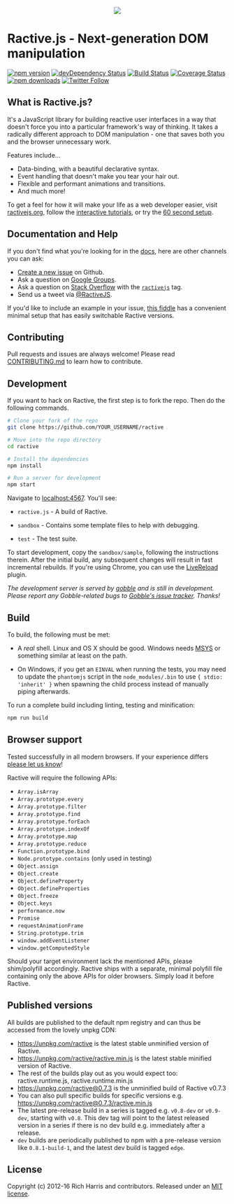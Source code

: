 <p align="center"><img src ="https://avatars1.githubusercontent.com/u/4751469?v=3&s=100"></p>

# Ractive.js - Next-generation DOM manipulation
[![npm version](https://img.shields.io/npm/v/ractive.svg?style=flat-square)](https://www.npmjs.com/package/ractive) [![devDependency Status](https://img.shields.io/david/dev/ractivejs/ractive.svg?style=flat-square)](https://david-dm.org/RactiveJS/Ractive#info=devDependencies) [![Build Status](https://img.shields.io/travis/ractivejs/ractive/dev.svg?style=flat-square)](https://travis-ci.org/ractivejs/ractive) [![Coverage Status](https://img.shields.io/coveralls/ractivejs/ractive/dev.svg?style=flat-square)](https://coveralls.io/github/ractivejs/ractive?branch=dev) [![npm downloads](https://img.shields.io/npm/dm/ractive.svg?style=flat-square)](https://www.npmjs.com/package/ractive) [![Twitter Follow](https://img.shields.io/twitter/follow/ractivejs.svg?style=flat-square)](https://twitter.com/ractivejs)
 

## What is Ractive.js?

It's a JavaScript library for building reactive user interfaces in a way that doesn't force you into a particular framework's way of thinking. It takes a radically different approach to DOM manipulation - one that saves both you and the browser unnecessary work.

Features include...

- Data-binding, with a beautiful declarative syntax.
- Event handling that doesn't make you tear your hair out.
- Flexible and performant animations and transitions.
- And much more!

To get a feel for how it will make your life as a web developer easier, visit [ractivejs.org](http://ractivejs.org), follow the [interactive tutorials](http://learn.ractivejs.org), or try the [60 second setup](http://ractivejs.org/60-second-setup).


## Documentation and Help

If you don't find what you're looking for in the [docs](http://docs.ractivejs.org), here are other channels you can ask:

- [Create a new issue](https://github.com/ractivejs/ractive/issues/new) on Github.
- Ask a question on [Google Groups](https://groups.google.com/forum/#!forum/ractive-js).
- Ask a question on [Stack Overflow](https://stackoverflow.com/questions/ask) with the [`ractivejs`](http://stackoverflow.com/questions/tagged/ractivejs) tag.
- Send us a tweet via [@RactiveJS](http://twitter.com/RactiveJS).

If you'd like to include an example in your issue, [this fiddle](https://jsfiddle.net/evschris/swkz9n7n/) has a convenient minimal setup that has easily switchable Ractive versions.


## Contributing

Pull requests and issues are always welcome! Please read [CONTRIBUTING.md](.github/CONTRIBUTING.md) to learn how to contribute.


## Development

If you want to hack on Ractive, the first step is to fork the repo. Then do the following commands.

```bash
# Clone your fork of the repo
git clone https://github.com/YOUR_USERNAME/ractive

# Move into the repo directory
cd ractive

# Install the dependencies
npm install

# Run a server for development
npm start
```

Navigate to [localhost:4567](http://localhost:4567). You'll see:

- `ractive.js` - A build of Ractive.

- `sandbox` - Contains some template files to help with debugging.

- `test` - The test suite.

To start development, copy the `sandbox/sample`, following the instructions therein. After the initial build, any subsequent changes will result in fast incremental rebuilds. If you're using Chrome, you can use the [LiveReload](https://chrome.google.com/webstore/detail/livereload/jnihajbhpnppcggbcgedagnkighmdlei) plugin.

*The development server is served by [gobble](https://github.com/gobblejs/gobble) and is still in development. Please report any Gobble-related bugs to [Gobble's issue tracker](https://github.com/gobblejs/gobble/issues). Thanks!*


## Build

To build, the following must be met:

- A *real* shell. Linux and OS X should be good. Windows needs [MSYS](http://www.mingw.org/wiki/msys) or something similar at least on the path.

- On Windows, if you get an `EINVAL` when running the tests, you may need to update the `phantomjs` script in the `node_modules/.bin` to use `{ stdio: 'inherit' }` when spawning the child process instead of manually piping afterwards.

To run a complete build including linting, testing and minification:

```bash
npm run build
```


## Browser support

Tested successfully in all modern browsers. If your experience differs [please let us know](https://github.com/ractivejs/ractive/issues/new)!

Ractive will require the following APIs:

- `Array.isArray`
- `Array.prototype.every`
- `Array.prototype.filter`
- `Array.prototype.find`
- `Array.prototype.forEach`
- `Array.prototype.indexOf`
- `Array.prototype.map`
- `Array.prototype.reduce`
- `Function.prototype.bind`
- `Node.prototype.contains` (only used in testing)
- `Object.assign`
- `Object.create`
- `Object.defineProperty`
- `Object.defineProperties`
- `Object.freeze`
- `Object.keys`
- `performance.now`
- `Promise`
- `requestAnimationFrame`
- `String.prototype.trim`
- `window.addEventListener`
- `window.getComputedStyle`

Should your target environment lack the mentioned APIs, please shim/polyfill accordingly. Ractive ships with a separate, minimal polyfill file containing only the above APIs for older browsers. Simply load it before Ractive.

## Published versions

All builds are published to the default npm registry and can thus be accessed from the lovely unpkg CDN:

- https://unpkg.com/ractive is the latest stable unminified version of Ractive.
- https://unpkg.com/ractive/ractive.min.js is the latest stable minified version of Ractive.
- The rest of the builds play out as you would expect too: ractive.runtime.js, ractive.runtime.min.js
- https://unpkg.com/ractive@0.7.3 is the unminified build of Ractive v0.7.3
- You can also pull specific builds for specific versions e.g. https://unpkg.com/ractive@0.7.3/ractive.min.js
- The latest pre-release build in a series is tagged e.g. `v0.8-dev` or `v0.9-dev`, starting with `v0.8`. This dev tag will point to the latest released version in a series if there is no dev build e.g. immediately after a release.
- `dev` builds are periodically published to npm with a pre-release version like `0.8.1-build-1`, and the latest dev build is tagged `edge`.

## License

Copyright (c) 2012-16 Rich Harris and contributors. Released under an [MIT license](LICENSE.md).

